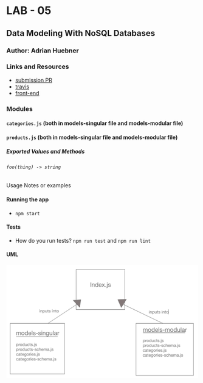 # LAB - 05

## Data Modeling With NoSQL Databases

### Author: Adrian Huebner

### Links and Resources
* [submission PR](http://xyz.com)
* [travis](https://www.travis-ci.com/Adrian-Huebner-401-advanced-javascript/lab-05)
* [front-end](https://adrianhuebner-lab05.herokuapp.com/)

### Modules
#### `categories.js` (both in models-singular file and models-modular file)
#### `products.js` (both in models-singular file and models-modular file)
##### Exported Values and Methods

###### `foo(thing) -> string`
Usage Notes or examples

#### Running the app
* `npm start`
  
#### Tests
* How do you run tests?
`npm run test` and `npm run lint`


#### UML
![lab5UML](./assests/Lab5.png)
